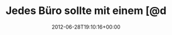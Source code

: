 ---
retweeted: false
source: <a href="http://termtter.org/" rel="nofollow">Termtter</a>
entities:
  hashtags: []
  symbols: []
  user_mentions:
  - name: depone
    screen_name: depone
    indices:
    - '28'
    - '35'
    id_str: '5008851'
    id: '5008851'
  - name: depone
    screen_name: depone
    indices:
    - '58'
    - '65'
    id_str: '5008851'
    id: '5008851'
  urls:
  - url: http://t.co/8SNx2MwZ
    expanded_url: http://instagr.am/p/MbcHB1gzIz/
    display_url: instagr.am/p/MbcHB1gzIz/
    indices:
    - '93'
    - '113'
display_text_range:
- '0'
- '113'
favorite_count: '1'
id_str: '218421071269998592'
truncated: false
retweet_count: '0'
id: '218421071269998592'
possibly_sensitive: false
created_at: Thu Jun 28 19:10:16 +0000 2012
favorited: false
full_text: 'Jedes Büro sollte mit einem [@depone](https://twitter.com/depone) ausgestattet
  sein. RT [@depone](https://twitter.com/depone): Vorfreude  @ G3 // Depone'
lang: de
quote_url: http://instagr.am/p/MbcHB1gzIz/
tags:
- pesos:twitter
date: '2012-06-28T19:10:16+00:00'
src: https://twitter.com/bascht/status/218421071269998592
original_url: https://twitter.com/bascht/status/218421071269998592
type: twitter_tweet
text: 'Jedes Büro sollte mit einem [@depone](https://twitter.com/depone) ausgestattet
  sein. RT [@depone](https://twitter.com/depone): Vorfreude  @ G3 // Depone'
title: Jedes Büro sollte mit einem [@d

---